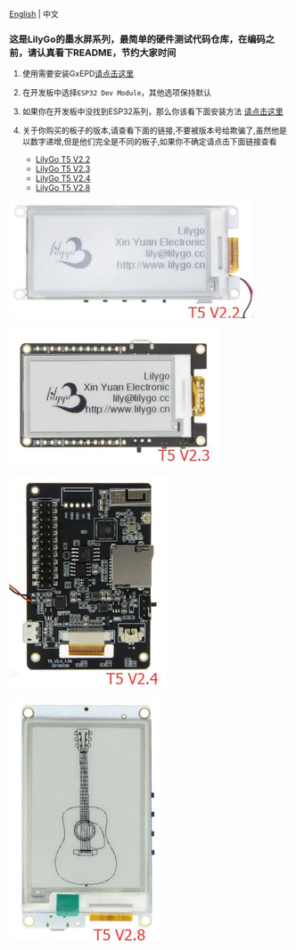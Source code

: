 
[English](../README.MD) | 中文

### 这是LilyGo的墨水屏系列，最简单的硬件测试代码仓库，在编码之前，请认真看下README，节约大家时间

1. 使用需要安装GxEPD[请点击这里](https://github.com/ZinggJM/GxEPD)
2. 在开发板中选择`ESP32 Dev Module`，其他选项保持默认
3. 如果你在开发板中没找到ESP32系列，那么你该看下面安装方法
[请点击这里](https://github.com/espressif/arduino-esp32/blob/master/docs/arduino-ide/boards_manager.md)

4. 关于你购买的板子的版本,请查看下面的链接,不要被版本号给欺骗了,虽然他是以数字递增,但是他们完全是不同的板子,如果你不确定请点击下面链接查看
    - [LilyGo T5 V2.2](https://www.aliexpress.com/item/32850386996.html)
    - [LilyGo T5 V2.3](https://www.aliexpress.com/item/32869729970.html)
    - [LilyGo T5 V2.4](https://www.aliexpress.com/item/32859425947.html)
    - [LilyGo T5 V2.8](https://www.aliexpress.com/item/32867880658.html)

![](../image/T5V2.2.jpg)

![](../image/T5V2.3.jpg)

![](../image/T5&#32;V2.4.jpg)

![](../image/T5&#32;V2.8.jpg)